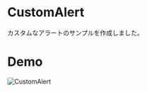 # CustomAlert
カスタムなアラートのサンプルを作成しました。
# Demo
![CustomAlert](https://user-images.githubusercontent.com/67818255/124287008-82b80580-db8a-11eb-8956-4234f49551b7.gif)
